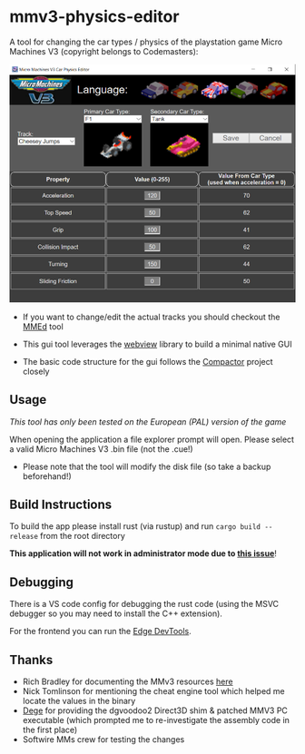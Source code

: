 # mmv3-physics-editor

A tool for changing the car types / physics of the playstation game Micro Machines V3 (copyright belongs to Codemasters):

![Screenshot](./assets/Screenshot.png)

* If you want to change/edit the actual tracks you should checkout the [MMEd](https://github.com/RichardBradley/MMEd) tool

* This gui tool leverages the [webview](https://github.com/zserge/webview) library to build a minimal native GUI
* The basic code structure for the gui follows the [Compactor](https://github.com/Freaky/Compactor) project closely

## Usage
_This tool has only been tested on the European (PAL) version of the game_

When opening the application a file explorer prompt will open. Please select a valid Micro Machines V3 .bin file (not the .cue!)
* Please note that the tool will modify the disk file (so take a backup beforehand!) 

## Build Instructions
To build the app please install rust (via rustup) and run `cargo build --release` from the root directory

**This application will not work in administrator mode due to [this issue](https://github.com/windows-toolkit/Microsoft.Toolkit.Win32/issues/50)**!

## Debugging
There is a VS code config for debugging the rust code (using the MSVC debugger so you may need to install the C++ extension).

For the frontend you can run the [Edge DevTools](https://docs.microsoft.com/en-us/microsoft-edge/devtools-guide).

## Thanks
* Rich Bradley for documenting the MMv3 resources [here](http://www.bradders.org/MMs/php-mms.php)
* Nick Tomlinson for mentioning the cheat engine tool which helped me locate the values in the binary
* [Dege](http://dege.freeweb.hu/) for providing the dgvoodoo2 Direct3D shim & patched MMV3 PC executable (which prompted me to re-investigate the assembly code in the first place)
* Softwire MMs crew for testing the changes
